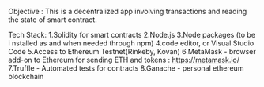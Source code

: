 Objective : 
This is a decentralized app involving transactions and reading the state of smart contract. 

Tech Stack:
1.Solidity for smart contracts
2.Node.js
3.Node packages (to be i nstalled as and when needed through npm)
4.code editor, or Visual Studio Code
5.Access to Ethereum Testnet(Rinkeby, Kovan)
6.MetaMask - browser add-on to Ethereum for sending ETH and tokens : https://metamask.io/
7.Truffle - Automated tests for contracts 
8.Ganache - personal ethereum blockchain 
